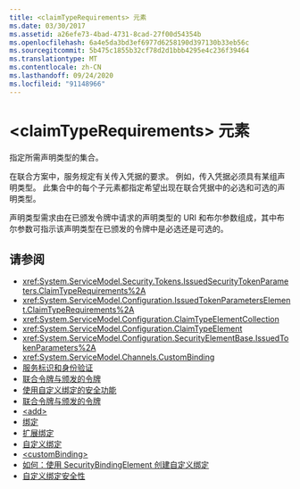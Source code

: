 ```yaml
---
title: <claimTypeRequirements> 元素
ms.date: 03/30/2017
ms.assetid: a26efe73-4bad-4731-8cad-27f00d54354b
ms.openlocfilehash: 6a4e5da3bd3ef6977d6258190d397130b33eb56c
ms.sourcegitcommit: 5b475c1855b32cf78d2d1bbb4295e4c236f39464
ms.translationtype: MT
ms.contentlocale: zh-CN
ms.lasthandoff: 09/24/2020
ms.locfileid: "91148966"
---
```

# <a name="claimtyperequirements-element"></a>\<claimTypeRequirements> 元素

指定所需声明类型的集合。  
  
 在联合方案中，服务规定有关传入凭据的要求。 例如，传入凭据必须具有某组声明类型。 此集合中的每个子元素都指定希望出现在联合凭据中的必选和可选的声明类型。  
  
 声明类型需求由在已颁发令牌中请求的声明类型的 URI 和布尔参数组成，其中布尔参数可指示该声明类型在已颁发的令牌中是必选还是可选的。  
  
## <a name="see-also"></a>请参阅

- <xref:System.ServiceModel.Security.Tokens.IssuedSecurityTokenParameters.ClaimTypeRequirements%2A>
- <xref:System.ServiceModel.Configuration.IssuedTokenParametersElement.ClaimTypeRequirements%2A>
- <xref:System.ServiceModel.Configuration.ClaimTypeElementCollection>
- <xref:System.ServiceModel.Configuration.ClaimTypeElement>
- <xref:System.ServiceModel.Configuration.SecurityElementBase.IssuedTokenParameters%2A>
- <xref:System.ServiceModel.Channels.CustomBinding>
- [服务标识和身份验证](../../../wcf/feature-details/service-identity-and-authentication.md)
- [联合令牌与颁发的令牌](../../../wcf/feature-details/federation-and-issued-tokens.md)
- [使用自定义绑定的安全功能](../../../wcf/feature-details/security-capabilities-with-custom-bindings.md)
- [联合令牌与颁发的令牌](../../../wcf/feature-details/federation-and-issued-tokens.md)
- [\<add>](add-of-claimtyperequirements.md)
- [绑定](../../../wcf/bindings.md)
- [扩展绑定](../../../wcf/extending/extending-bindings.md)
- [自定义绑定](../../../wcf/extending/custom-bindings.md)
- [\<customBinding>](custombinding.md)
- [如何：使用 SecurityBindingElement 创建自定义绑定](../../../wcf/feature-details/how-to-create-a-custom-binding-using-the-securitybindingelement.md)
- [自定义绑定安全性](../../../wcf/samples/custom-binding-security.md)
